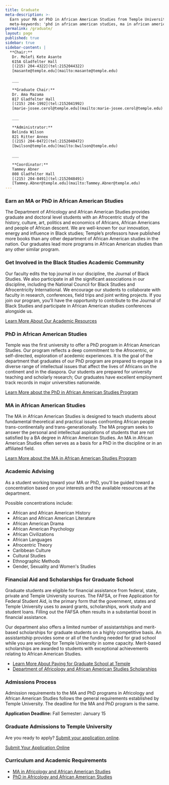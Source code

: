 ```yaml
---
title: Graduate
meta-description: >-
  Earn your MA or PhD in African American Studies from Temple University. Our faculty edits the prestigious Journal of Black Studies.
  meta-keywords: 'phd in african american studies, ma in african american studies, graduate program in african american studies, temple graduate school'
permalink: /graduate/
layout: page
published: true
sidebar: true
sidebar-content: |
  **Chair:**  
   Dr. Molefi Kete Asante  
   615A Gladfelter Hall  
   [(215) 204-4322](tel:2152044322)  
   [masante@temple.edu](mailto:masante@temple.edu)  
   
   ___
   
   **Graduate Chair:**  
   Dr. Ama Mazama  
   817 Gladfelter Hall  
   [(215) 204-1992](tel:2152041992)  
   [marie-josee.cerol@temple.edu](mailto:marie-josee.cerol@temple.edu)  
   
   ___
   
   **Administrator:**  
   Belinda Wilson  
   821 Ritter Annex   
   [(215) 204-0472](tel:2152040472)  
   [bwilson@temple.edu](mailto:bwilson@temple.edu)  
   
   ___

   **Coordinator:**  
   Tammey Abner  
   808 Gladfelter Hall    
   [(215) 204-8491](tel:2152048491)   
   [Tammey.Abner@temple.edu](mailto:Tammey.Abner@temple.edu)
---
```

### Earn an MA or PhD in African American Studies

The Department of Africology and African American Studies provides graduate and doctoral level students with an Afrocentric study of the history, culture, art, politics and economics of Africans, African Americans and people of African descent. We are well-known for our innovation, energy and influence in Black studies; Temple’s professors have published more books than any other department of African American studies in the nation. Our graduates lead more programs in African American studies than any other similar program.

### Get Involved in the Black Studies Academic Community

Our faculty edits the top journal in our discipline, the Journal of Black Studies. We also participate in all the significant associations in our discipline, including the National Council for Black Studies and Afrocentricity International. We encourage our students to collaborate with faculty in research, conferences, field trips and joint writing projects. If you join our program, you'll have the opportunity to contribute to the Journal of Black Studies and participate in African American studies conferences alongside us.

[Learn More About Our Academic Resources](https://develop.cla.temple.edu/africology-and-african-american-studies/resources/)

### PhD in African American Studies

Temple was the first university to offer a PhD program in African American Studies. Our program reflects a deep commitment to the Afrocentric, or self-directed, exploration of acedemic experiences. It is the goal of the department that graduates of our PhD program are prepared to engage in a diverse range of intellectual issues that affect the lives of Africans on the continent and in the diaspora. Our students are prepared for university teaching and scholarly research; Our graduates have excellent employment track records in major universities nationwide.

[Learn More about the PhD in African American Studies Program](http://bulletin.temple.edu/graduate/scd/cla/africology-african-american-studies-phd/)

### MA in African American Studies

The MA in African American Studies is designed to teach students about fundamental theoretical and practical issues confronting African people trans-continentally and trans-generationally. The MA program seeks to answer the personal and intellectual aspirations of students that are not satisfied by a BA degree in African American Studies. An MA in African American Studies often serves as a basis for a PhD in the discipline or in an affiliated field.

[Learn More about the MA in African American Studies Program](http://bulletin.temple.edu/graduate/scd/cla/africology-african-american-studies-ma/)

### Academic Advising

As a student working toward your MA or PhD, you'll be guided toward a concentration based on your interests and the available resources at the department.

Possible concentrations include:

- African and African American History
- African and African American Literature
- African American Drama
- African American Psychology
- African Civilizations
- African Languages
- Afrocentric Theory
- Caribbean Culture
- Cultural Studies
- Ethnographic Methods
- Gender, Sexuality and Women's Studies

### Financial Aid and Scholarships for Graduate School

Graduate students are eligible for financial assistance from federal, state, private and Temple University sources. The FAFSA, or Free Application for Federal Student Aid, is the primary form that the government, states and Temple University uses to award grants, scholarships, work study and student loans. Filling out the FAFSA often results in a substantial boost in financial assistance.

Our department also offers a limited number of assistantships and merit-based scholarships for graduate students on a highly competitive basis. An assistantship provides some or all of the funding needed for grad school while you are working for Temple University in some capacity. Merit-based scholarships are awarded to students with exceptional achievements relating to African American Studies.

- [Learn More About Paying for Graduate School at Temple](http://www.temple.edu/grad/finances/)
- [Department of Africology and African American Studies Scholarships](https://develop.cla.temple.edu/africology-and-african-american-studies/resources/)

### Admissions Process

Admission requirements to the MA and PhD programs in Africology and African American Studies follows the general requirements established by Temple University. The deadline for the MA and PhD program is the same.

**Application Deadline:**
Fall Semester: January 15

### Graduate Admissions to Temple University
Are you ready to apply? [Submit your application online](https://prd-wlssb.temple.edu/prod8/bwskalog.P_DispLoginNon).

[Submit Your Application Online](http://www.temple.edu/grad/admissions/howtoapply.htm)

### Curriculum and Academic Requirements
- [MA in Africology and African American Studies](http://bulletin.temple.edu/graduate/scd/cla/africology-african-american-studies-ma/)
- [PhD in Africology and African American Studies](http://bulletin.temple.edu/graduate/scd/cla/africology-african-american-studies-phd/)
